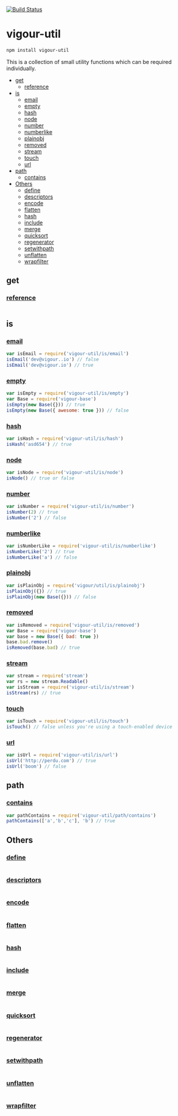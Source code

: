 [![Build Status](https://travis-ci.org/vigour-io/util.svg?branch=master)](https://travis-ci.org/vigour-io/util)

# vigour-util

```sh
npm install vigour-util
```

This is a collection of small utility functions which can be required individually.

<!-- START doctoc generated TOC please keep comment here to allow auto update -->
<!-- DON'T EDIT THIS SECTION, INSTEAD RE-RUN doctoc TO UPDATE -->


- [get](#get)
  - [reference](#reference)
- [is](#is)
  - [email](#email)
  - [empty](#empty)
  - [hash](#hash)
  - [node](#node)
  - [number](#number)
  - [numberlike](#numberlike)
  - [plainobj](#plainobj)
  - [removed](#removed)
  - [stream](#stream)
  - [touch](#touch)
  - [url](#url)
- [path](#path)
  - [contains](#contains)
- [Others](#others)
  - [define](#define)
  - [descriptors](#descriptors)
  - [encode](#encode)
  - [flatten](#flatten)
  - [hash](#hash-1)
  - [include](#include)
  - [merge](#merge)
  - [quicksort](#quicksort)
  - [regenerator](#regenerator)
  - [setwithpath](#setwithpath)
  - [unflatten](#unflatten)
  - [wrapfilter](#wrapfilter)

<!-- END doctoc generated TOC please keep comment here to allow auto update -->

## get

### [reference](get/reference.js)

```javascript

```

## is

### [email](is/email.js)

```javascript
var isEmail = require('vigour-util/is/email')
isEmail('dev@vigour..io') // false
isEmail('dev@vigour.io') // true
```

### [empty](is/empty.js)

```javascript
var isEmpty = require('vigour-util/is/empty')
var Base = require('vigour-base')
isEmpty(new Base({})) // true
isEmpty(new Base({ awesome: true })) // false
```

### [hash](is/hash.js)

```javascript
var isHash = require('vigour-util/is/hash')
isHash('asd654') // true
```

### [node](is/node.js)

```javascript
var isNode = require('vigour-util/is/node')
isNode() // true or false
```

### [number](is/number.js)

```javascript
var isNumber = require('vigour-util/is/number')
isNumber(2) // true
isNumber('2') // false
```

### [numberlike](is/numberlike.js)

```javascript
var isNumberLike = require('vigour-util/is/numberlike')
isNumberLike('2') // true
isNumberLike('a') // false
```

### [plainobj](is/plainobj.js)

```javascript
var isPlainObj = require('vigour/util/is/plainobj')
isPlainObj({}) // true
isPlainObj(new Base({})) // false
```

### [removed](is/removed.js)

```javascript
var isRemoved = require('vigour-util/is/removed')
var Base = require('vigour-base')
var base = new Base({ bad: true })
base.bad.remove()
isRemoved(base.bad) // true
```

### [stream](is/stream.js)

```javascript
var stream = require('stream')
var rs = new stream.Readable()
var isStream = require('vigour-util/is/stream')
isStream(rs) // true
```

### [touch](is/touch.js)

```javascript
var isTouch = require('vigour-util/is/touch')
isTouch() // false unless you're using a touch-enabled device
```

### [url](is/url.js)

```javascript
var isUrl = require('vigour-util/is/url')
isUrl('http://perdu.com') // true
isUrl('boom') // false
```

## path

### [contains](path/contains.js)

```javascript
var pathContains = require('vigour-util/path/contains')
pathContains(['a','b','c'], 'b') // true
```

## Others

### [define](define.js)

```javascript

```

### [descriptors](descriptors.js)

```javascript

```

### [encode](encode.js)

```javascript

```

### [flatten](flatten.js)

```javascript

```

### [hash](hash.js)

```javascript

```

### [include](include.js)

```javascript

```

### [merge](merge.js)

```javascript

```

### [quicksort](quicksort.js)

```javascript

```

### [regenerator](regenerator.js)

```javascript

```

### [setwithpath](setwithpath.js)

```javascript

```

### [unflatten](unflatten.js)

```javascript

```

### [wrapfilter](wrapfilter.js)

```javascript

```
